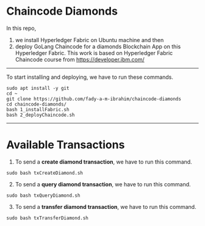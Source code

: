 # Chaincode Diamonds

In this repo, 
1) we install Hyperledger Fabric on Ubuntu machine and then 
2) deploy GoLang Chaincode for a diamonds Blockchain App on this Hyperledger Fabric. 
This work is based on Hyperledger Fabric Chaincode course from https://developer.ibm.com/

---

To start installing and deploying, we have to run these commands.
```
sudo apt install -y git
cd ~
git clone https://github.com/fady-a-m-ibrahim/chaincode-diamonds
cd chaincode-diamonds/
bash 1_installFabric.sh
bash 2_deployChaincode.sh 
```

---
Available Transactions
===

1. To send a **create diamond transaction**, we have to run this command.
```
sudo bash txCreateDiamond.sh
```

2. To send a **query diamond transaction**, we have to run this command.
```
sudo bash txQueryDiamond.sh
```

3. To send a **transfer diamond transaction**, we have to run this command.
```
sudo bash txTransferDiamond.sh
```
